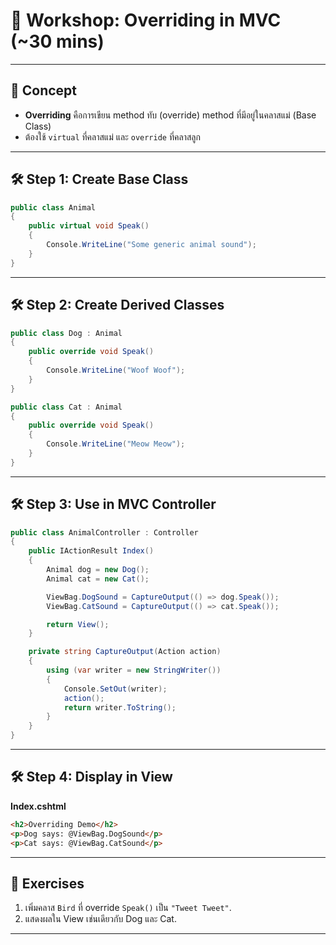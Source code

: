 # 🧪 Workshop: Overriding in MVC (~30 mins)

---

## 📘 Concept
- **Overriding** คือการเขียน method ทับ (override) method ที่มีอยู่ในคลาสแม่ (Base Class)  
- ต้องใช้ `virtual` ที่คลาสแม่ และ `override` ที่คลาสลูก  

---

## 🛠 Step 1: Create Base Class

```csharp
public class Animal
{
    public virtual void Speak()
    {
        Console.WriteLine("Some generic animal sound");
    }
}
```

---

## 🛠 Step 2: Create Derived Classes

```csharp
public class Dog : Animal
{
    public override void Speak()
    {
        Console.WriteLine("Woof Woof");
    }
}

public class Cat : Animal
{
    public override void Speak()
    {
        Console.WriteLine("Meow Meow");
    }
}
```

---

## 🛠 Step 3: Use in MVC Controller

```csharp
public class AnimalController : Controller
{
    public IActionResult Index()
    {
        Animal dog = new Dog();
        Animal cat = new Cat();

        ViewBag.DogSound = CaptureOutput(() => dog.Speak());
        ViewBag.CatSound = CaptureOutput(() => cat.Speak());

        return View();
    }

    private string CaptureOutput(Action action)
    {
        using (var writer = new StringWriter())
        {
            Console.SetOut(writer);
            action();
            return writer.ToString();
        }
    }
}
```

---

## 🛠 Step 4: Display in View

**Index.cshtml**
```html
<h2>Overriding Demo</h2>
<p>Dog says: @ViewBag.DogSound</p>
<p>Cat says: @ViewBag.CatSound</p>
```

---

## 🎯 Exercises
1. เพิ่มคลาส `Bird` ที่ override `Speak()` เป็น `"Tweet Tweet"`.  
2. แสดงผลใน View เช่นเดียวกับ Dog และ Cat.  

---
